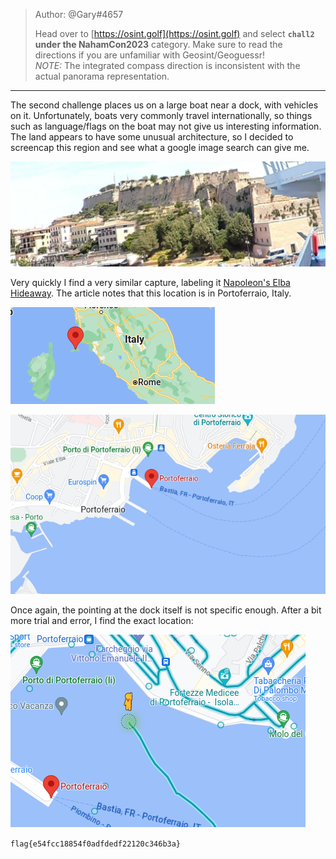>Author: @Gary#4657  
>  
>Head over to [https://osint.golf](https://osint.golf) and select **`chall2` under the NahamCon2023** category. Make sure to read the directions if you are unfamiliar with Geosint/Geoguessr!  
>_NOTE:_ The integrated compass direction is inconsistent with the actual panorama representation.
------------------------
The second challenge places us on a large boat near a dock, with vehicles on it. Unfortunately, boats very commonly travel internationally, so things such as language/flags on the boat may not give us interesting information. The land appears to have some unusual architecture, so I decided to screencap this region and see what a google image search can give me.

![Screenshot from 2023-06-15 16-50-43.png](https://github.com/spencerja/NahamConCTF_2023_Writeup/blob/main/OSINT/Images/Screenshot%20from%202023-06-15%2016-50-43.png)

Very quickly I find a very similar capture, labeling it [Napoleon's Elba Hideaway](http://50yearsinitaly.blogspot.com/2012/11/napoleons-elba-hideaway.html).
The article notes that this location is in Portoferraio, Italy. 

![Pasted image 20230615165719.png](https://github.com/spencerja/NahamConCTF_2023_Writeup/blob/main/OSINT/Images/Pasted%20image%2020230615165719.png)

![Pasted image 20230615165808.png](https://github.com/spencerja/NahamConCTF_2023_Writeup/blob/main/OSINT/Images/Pasted%20image%2020230615165808.png)

Once again, the pointing at the dock itself is not specific enough. After a bit more trial and error, I find the exact location:

![Pasted image 20230615170122.png](https://github.com/spencerja/NahamConCTF_2023_Writeup/blob/main/OSINT/Images/Pasted%20image%2020230615170122.png)

`flag{e54fcc18854f0adfdedf22120c346b3a}`
